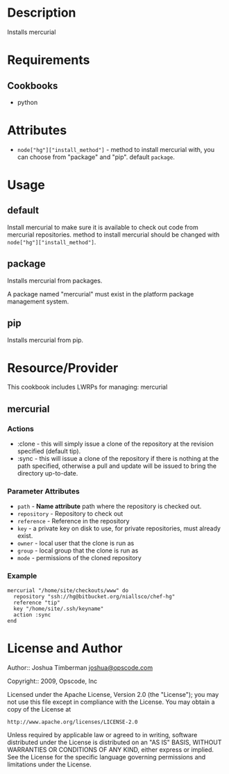 Description
===========

Installs mercurial

Requirements
============

Cookbooks
---------

* python

Attributes
==========

* `node["hg"]["install_method"]` - method to install mercurial with, you can choose from "package" and "pip". default `package`.

Usage
=====

default
-------

Install mercurial to make sure it is available to check out code from
mercurial repositories.
method to install mercurial should be changed with `node["hg"]["install_method"]`.

package
-------

Installs mercurial from packages.

A package named "mercurial" must exist in the platform package
management system.

pip
---

Installs mercurial from pip.

Resource/Provider
=================

This cookbook includes LWRPs for managing: mercurial

mercurial
---------

### Actions

- :clone - this will simply issue a clone of the repository at the revision specified (default tip).
- :sync -  this will issue a clone of the repository if there is nothing at the path specified, otherwise a pull and update will be issued to bring the directory up-to-date.

### Parameter Attributes

- `path` - **Name attribute** path where the repository is checked
  out.
- `repository` - Repository to check out
- `reference` - Reference in the repository
- `key` - a private key on disk to use, for private repositories, must
  already exist.
- `owner` - local user that the clone is run as
- `group` - local group that the clone is run as
- `mode` - permissions of the cloned repository

### Example

	mercurial "/home/site/checkouts/www" do
      repository "ssh://hg@bitbucket.org/niallsco/chef-hg"
      reference "tip"
      key "/home/site/.ssh/keyname"
      action :sync
    end

License and Author
==================

Author:: Joshua Timberman <joshua@opscode.com>

Copyright:: 2009, Opscode, Inc

Licensed under the Apache License, Version 2.0 (the "License");
you may not use this file except in compliance with the License.
You may obtain a copy of the License at

    http://www.apache.org/licenses/LICENSE-2.0

Unless required by applicable law or agreed to in writing, software
distributed under the License is distributed on an "AS IS" BASIS,
WITHOUT WARRANTIES OR CONDITIONS OF ANY KIND, either express or implied.
See the License for the specific language governing permissions and
limitations under the License.
